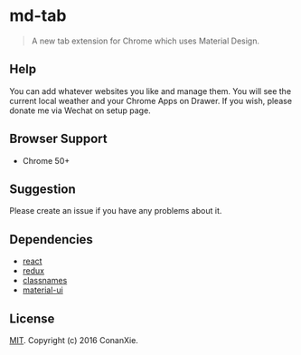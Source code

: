 # md-tab
> A new tab extension for Chrome which uses Material Design.

## Help
You can add whatever websites you like and manage them. You will see the current local weather and your Chrome Apps on Drawer.
If you wish, please donate me via Wechat on setup page.

## Browser Support
- Chrome 50+

## Suggestion
Please create an issue if you have any problems about it.

## Dependencies
- [react](https://github.com/facebook/react)
- [redux](https://github.com/reactjs/redux)
- [classnames](https://github.com/JedWatson/classnames)
- [material-ui](https://github.com/callemall/material-ui)

## License
[MIT](LICENSE). Copyright (c) 2016 ConanXie.